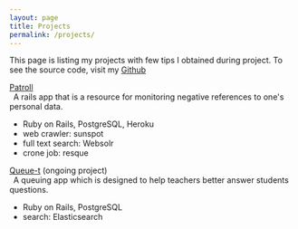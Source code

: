 ```yaml
---
layout: page
title: Projects
permalink: /projects/
---
```


This page is listing my projects with few tips I obtained during project. To see the source code, visit my [Github](http://github.com/soborok)  
  
  
[Patroll](https://github.com/bison-2014/to-catch-a-troll)  
&ensp;A rails app that is a resource for monitoring negative references to one's personal data.   

  - Ruby on Rails, PostgreSQL, Heroku  
  - web crawler: sunspot  
  - full text search: Websolr  
  - crone job: resque   
   
   
[Queue-t](https://github.com/matthewwho/queue-t) (ongoing project)  
&ensp;A queuing app which is designed to help teachers better answer students questions.   

  - Ruby on Rails, PostgreSQL  
  - search: Elasticsearch  
